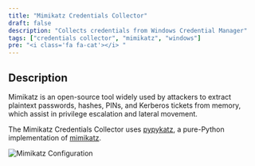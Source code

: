 ```yaml
---
title: "Mimikatz Credentials Collector"
draft: false
description: "Collects credentials from Windows Credential Manager"
tags: ["credentials collector", "mimikatz", "windows"]
pre: "<i class='fa fa-cat'></i> "
---
```


## Description

Mimikatz is an open-source tool widely used by attackers to extract plaintext
passwords, hashes, PINs, and Kerberos tickets from memory, which assist in
privilege escalation and lateral movement.

The Mimikatz Credentials Collector uses
[pypykatz](https://github.com/skelsec/pypykatz), a pure-Python implementation
of [mimikatz](https://github.com/gentilkiwi/mimikatz).

![Mimikatz
Configuration](/images/island/configuration-page/mimikatz-credentials-collector-configuration.png
"Mimikatz configuration")
